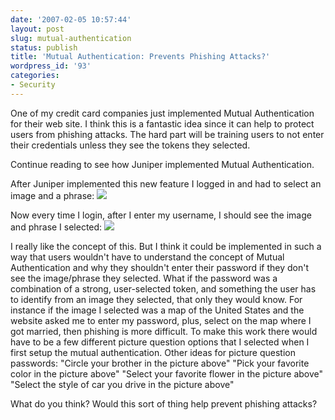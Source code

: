 ```yaml
---
date: '2007-02-05 10:57:44'
layout: post
slug: mutual-authentication
status: publish
title: 'Mutual Authentication: Prevents Phishing Attacks?'
wordpress_id: '93'
categories:
- Security
---
```


One of my credit card companies just implemented Mutual Authentication for their web site.  I think this is a fantastic idea since it can help to protect users from phishing attacks.  The hard part will be training users to not enter their credentials unless they see the tokens they selected.

Continue reading to see how Juniper implemented Mutual Authentication.


After Juniper implemented this new feature I logged in and had to select an image and a phrase:
![](http://www.jamesward.org/wordpress/wp-content/uploads/2007/02/cc_enroll.jpg)

Now every time I login, after I enter my username, I should see the image and phrase I selected:
![](http://www.jamesward.org/wordpress/wp-content/uploads/2007/02/cc_login.jpg)

I really like the concept of this.  But I think it could be implemented in such a way that users wouldn't have to understand the concept of Mutual Authentication and why they shouldn't enter their password if they don't see the image/phrase they selected.  What if the password was a combination of a strong, user-selected token, and something the user has to identify from an image they selected, that only they would know.  For instance if the image I selected was a map of the United States and the website asked me to enter my password, plus, select on the map where I got married, then phishing is more difficult.  To make this work there would have to be a few different picture question options that I selected when I first setup the mutual authentication.  Other ideas for picture question passwords:
"Circle your brother in the picture above"
"Pick your favorite color in the picture above"
"Select your favorite flower in the picture above"
"Select the style of car you drive in the picture above"

What do you think?  Would this sort of thing help prevent phishing attacks?
